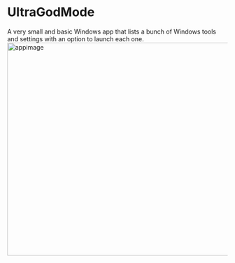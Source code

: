 # UltraGodMode
A very small and basic Windows app that lists a bunch of Windows tools and settings with an option to launch each one.
<img width="805" height="487" alt="appimage" src="https://github.com/user-attachments/assets/c392a3c3-dab2-4509-b065-bd6ac6396c4f" />
